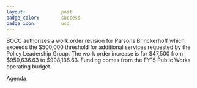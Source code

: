 ```yaml
---
layout:				post
badge_color:		success
badge_icon:			usd
---
```


BOCC authorizes a work order revision for Parsons Brinckerhoff which exceeds the $500,000 threshold for additional services requested by the Policy Leadership Group.  The work order increase is for $47,500 from $950,636.63 to $998,136.63. Funding comes from the FY15 Public Works operating budget.

[Agenda][agenda]

[agenda]: http://agenda.hillsboroughcounty.org/cache/00003/581/05-06%20FINAL%20Agenda.pdf